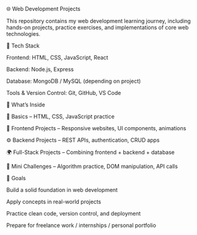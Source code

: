 🌐 Web Development Projects

This repository contains my web development learning journey, including hands-on projects, practice exercises, and implementations of core web technologies.

🔧 Tech Stack

Frontend: HTML, CSS, JavaScript, React

Backend: Node.js, Express

Database: MongoDB / MySQL (depending on project)

Tools & Version Control: Git, GitHub, VS Code

📂 What’s Inside

📝 Basics – HTML, CSS, JavaScript practice

🎨 Frontend Projects – Responsive websites, UI components, animations

⚙️ Backend Projects – REST APIs, authentication, CRUD apps

🌍 Full-Stack Projects – Combining frontend + backend + database

🚀 Mini Challenges – Algorithm practice, DOM manipulation, API calls

🎯 Goals

Build a solid foundation in web development

Apply concepts in real-world projects

Practice clean code, version control, and deployment

Prepare for freelance work / internships / personal portfolio
